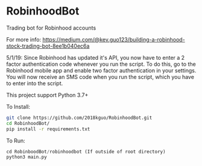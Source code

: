 # RobinhoodBot
Trading bot for Robinhood accounts

For more info:
https://medium.com/@kev.guo123/building-a-robinhood-stock-trading-bot-8ee1b040ec6a


5/1/19: Since Robinhood has updated it's API, you now have to enter a 2 factor authentication code whenever you run the script. To do this, go to the Robinhood mobile app and enable two factor authentication in your settings. You will now receive an SMS code when you run the script, which you have to enter into the script.



This project support Python 3.7+


To Install:

```bash
git clone https://github.com/2018kguo/RobinhoodBot.git
cd RobinhoodBot/
pip install -r requirements.txt
```

To Run:

```python
cd RobinboodBot/robinhoodbot (If outside of root directory)
python3 main.py
```

